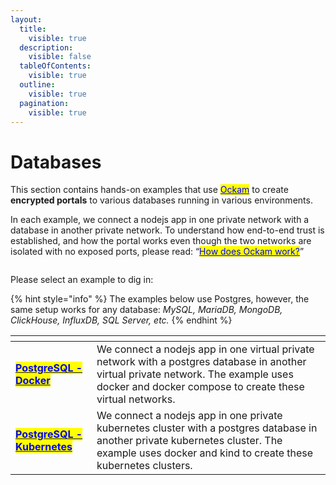 ```yaml
---
layout:
  title:
    visible: true
  description:
    visible: false
  tableOfContents:
    visible: true
  outline:
    visible: true
  pagination:
    visible: true
---
```


# Databases

This section contains hands-on examples that use [<mark style="color:blue;">Ockam</mark>](../../) to create **encrypted portals** to various databases running in various environments.

In each example, we connect a nodejs app in one private network with a database in another private network. To understand how end-to-end trust is established, and how the portal works even though the two networks are isolated with no exposed ports, please read: “[<mark style="color:blue;">How does Ockam work?</mark>](../../how-does-ockam-work.md)”



<figure><img src="../../.gitbook/assets/Screenshot 2024-02-11 at 1.32.40 PM.png" alt=""><figcaption></figcaption></figure>

Please select an example to dig in:

{% hint style="info" %}
The examples below use Postgres, however, the same setup works for any database: _MySQL, MariaDB, MongoDB, ClickHouse, InfluxDB, SQL Server, etc._
{% endhint %}

<table data-card-size="large" data-view="cards"><thead><tr><th></th><th></th></tr></thead><tbody><tr><td><a href="postgres/docker.md"><mark style="color:blue;"><strong>PostgreSQL - Docker</strong></mark></a></td><td>We connect a nodejs app in one virtual private network with a postgres database in another virtual private network. The example uses docker and docker compose to create these virtual networks.</td></tr><tr><td><a href="postgres/kubernetes.md"><mark style="color:blue;"><strong>PostgreSQL - Kubernetes</strong></mark></a></td><td>We connect a nodejs app in one private kubernetes cluster with a postgres database in another private kubernetes cluster. The example uses docker and kind to create these kubernetes clusters.</td></tr></tbody></table>
